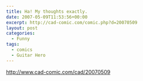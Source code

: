 ```yaml
---
title: Ha! My thoughts exactly.
date: 2007-05-09T11:53:56+00:00
excerpt: http://cad-comic.com/comic.php?d=20070509
layout: post
categories:
  - Funny
tags:
  - comics
  - Guitar Hero
---
```

<http://www.cad-comic.com/cad/20070509>